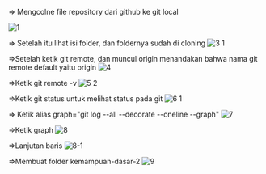 => Mengcolne file repository dari github ke git local

![1](https://user-images.githubusercontent.com/47927755/71553418-f206e380-2a41-11ea-89d5-aaaca0d7dc5a.png)


=> Setelah itu lihat isi folder, dan foldernya sudah di cloning
![3 1](https://user-images.githubusercontent.com/47927755/71553507-05667e80-2a43-11ea-9015-fc15332a5c89.png)

=>Setelah ketik git remote, dan muncul origin menandakan bahwa nama git remote default yaitu origin 
![4](https://user-images.githubusercontent.com/47927755/71553553-0ea41b00-2a44-11ea-99ff-edcb6147de83.png)


=>Ketik git remote  -v
![5 2](https://user-images.githubusercontent.com/47927755/71553625-5d9e8000-2a45-11ea-9db5-885382640cce.png)

=>Ketik git status untuk melihat status pada git
![6 1](https://user-images.githubusercontent.com/47927755/71553657-d7cf0480-2a45-11ea-93d9-a8d68e89e99c.png)


=> Ketik alias graph="git log --all --decorate --oneline --graph"
![7](https://user-images.githubusercontent.com/47927755/71553679-3d22f580-2a46-11ea-8ad4-84f13658928e.png)

=>Ketik graph
![8](https://user-images.githubusercontent.com/47927755/71553723-b7ec1080-2a46-11ea-81c6-57a15babec18.png)


=>Lanjutan baris
![8-1](https://user-images.githubusercontent.com/47927755/71553731-f681cb00-2a46-11ea-867a-6006401b9fa5.png)

=>Membuat folder kemampuan-dasar-2
![9](https://user-images.githubusercontent.com/47927755/71553786-def71200-2a47-11ea-97f3-2580567826db.png)
